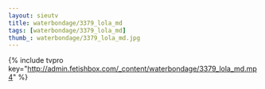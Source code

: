 ```yaml
--- 
layout: sieutv
title: waterbondage/3379_lola_md
tags: [waterbondage/3379_lola_md]
thumb_: waterbondage/3379_lola_md.jpg
---
```

{% include tvpro key="http://admin.fetishbox.com/_content/waterbondage/3379_lola_md.mp4" %} 
